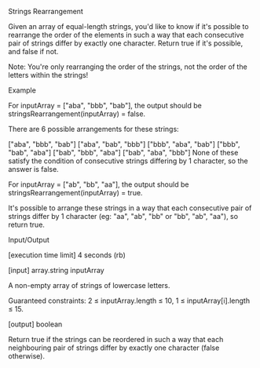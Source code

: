 Strings Rearrangement

Given an array of equal-length strings, you'd like to know if it's possible to rearrange the order of the elements in such a way that each consecutive pair of strings differ by exactly one character. Return true if it's possible, and false if not.

Note: You're only rearranging the order of the strings, not the order of the letters within the strings!

Example

For inputArray = ["aba", "bbb", "bab"], the output should be
stringsRearrangement(inputArray) = false.

There are 6 possible arrangements for these strings:

["aba", "bbb", "bab"]
["aba", "bab", "bbb"]
["bbb", "aba", "bab"]
["bbb", "bab", "aba"]
["bab", "bbb", "aba"]
["bab", "aba", "bbb"]
None of these satisfy the condition of consecutive strings differing by 1 character, so the answer is false.

For inputArray = ["ab", "bb", "aa"], the output should be
stringsRearrangement(inputArray) = true.

It's possible to arrange these strings in a way that each consecutive pair of strings differ by 1 character (eg: "aa", "ab", "bb" or "bb", "ab", "aa"), so return true.

Input/Output

[execution time limit] 4 seconds (rb)

[input] array.string inputArray

A non-empty array of strings of lowercase letters.

Guaranteed constraints:
2 ≤ inputArray.length ≤ 10,
1 ≤ inputArray[i].length ≤ 15.

[output] boolean

Return true if the strings can be reordered in such a way that each neighbouring pair of strings differ by exactly one character (false otherwise).
